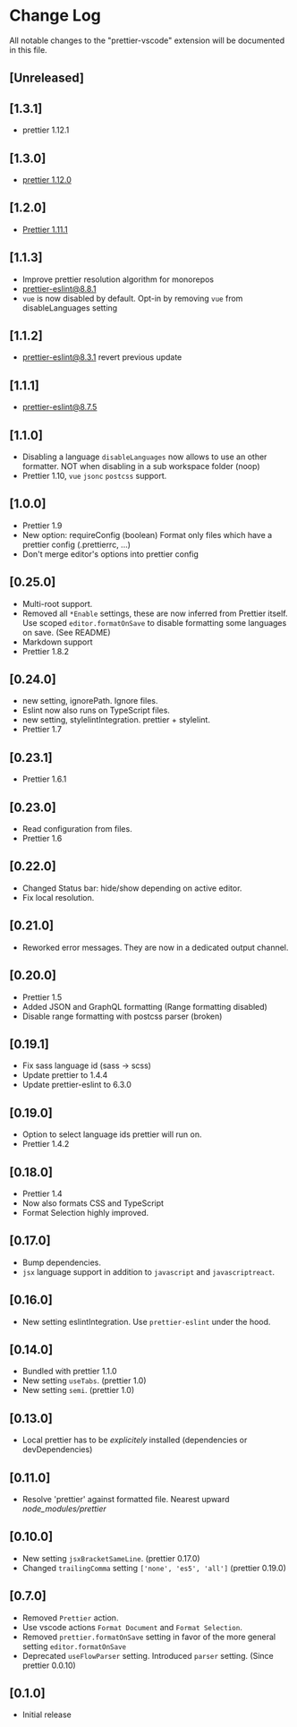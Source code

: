 # Change Log

All notable changes to the "prettier-vscode" extension will be documented in this file.

<!-- Check [Keep a Changelog](http://keepachangelog.com/) for recommendations on how to structure this file. -->

## [Unreleased]

## [1.3.1]

*   prettier 1.12.1

## [1.3.0]

*   [prettier 1.12.0](https://prettier.io/blog/2018/04/11/1.12.0.html)

## [1.2.0]

*   [Prettier 1.11.1](https://prettier.io/blog/2018/02/26/1.11.0.html)

## [1.1.3]

*   Improve prettier resolution algorithm for monorepos
*   prettier-eslint@8.8.1
*   `vue` is now disabled by default. Opt-in by removing `vue` from disableLanguages setting

## [1.1.2]

*   prettier-eslint@8.3.1 revert previous update

## [1.1.1]

*   prettier-eslint@8.7.5

## [1.1.0]

*   Disabling a language `disableLanguages` now allows to use an other formatter. NOT when disabling in a sub workspace folder (noop)
*   Prettier 1.10, `vue` `jsonc` `postcss` support.

## [1.0.0]

*   Prettier 1.9
*   New option: requireConfig (boolean) Format only files which have a prettier config (.prettierrc, ...)
*   Don't merge editor's options into prettier config

## [0.25.0]

*   Multi-root support.
*   Removed all `*Enable` settings, these are now inferred from Prettier itself. Use scoped `editor.formatOnSave` to disable formatting some languages on save.
    (See README)
*   Markdown support
*   Prettier 1.8.2

## [0.24.0]

*   new setting, ignorePath. Ignore files.
*   Eslint now also runs on TypeScript files.
*   new setting, stylelintIntegration. prettier + stylelint.
*   Prettier 1.7

## [0.23.1]

*   Prettier 1.6.1

## [0.23.0]

*   Read configuration from files.
*   Prettier 1.6

## [0.22.0]

*   Changed Status bar: hide/show depending on active editor.
*   Fix local resolution.

## [0.21.0]

*   Reworked error messages. They are now in a dedicated output channel.

## [0.20.0]

*   Prettier 1.5
*   Added JSON and GraphQL formatting (Range formatting disabled)
*   Disable range formatting with postcss parser (broken)

## [0.19.1]

*   Fix sass language id (sass -> scss)
*   Update prettier to 1.4.4
*   Update prettier-eslint to 6.3.0

## [0.19.0]

*   Option to select language ids prettier will run on.
*   Prettier 1.4.2

## [0.18.0]

*   Prettier 1.4
*   Now also formats CSS and TypeScript
*   Format Selection highly improved.

## [0.17.0]

*   Bump dependencies.
*   `jsx` language support in addition to `javascript` and `javascriptreact`.

## [0.16.0]

*   New setting eslintIntegration. Use `prettier-eslint` under the hood.

## [0.14.0]

*   Bundled with prettier 1.1.0
*   New setting `useTabs`. (prettier 1.0)
*   New setting `semi`. (prettier 1.0)

## [0.13.0]

*   Local prettier has to be _explicitely_ installed (dependencies or devDependencies)

## [0.11.0]

*   Resolve 'prettier' against formatted file. Nearest upward _node_modules/prettier_

## [0.10.0]

*   New setting `jsxBracketSameLine`. (prettier 0.17.0)
*   Changed `trailingComma` setting `['none', 'es5', 'all']` (prettier 0.19.0)

## [0.7.0]

*   Removed `Prettier` action.
*   Use vscode actions `Format Document` and `Format Selection`.
*   Removed `prettier.formatOnSave` setting in favor of the more general setting `editor.formatOnSave`
*   Deprecated `useFlowParser` setting. Introduced `parser` setting. (Since prettier 0.0.10)

## [0.1.0]

*   Initial release
